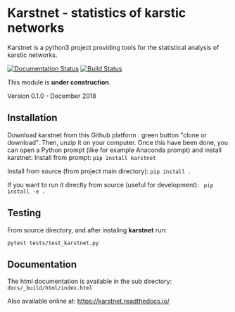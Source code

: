 # Karstnet - statistics of karstic networks

Karstnet is a python3 project providing tools for the statistical analysis of karstic networks.

[![Documentation Status](https://readthedocs.org/projects/karstnet/badge/?version=latest)](https://karstnet.readthedocs.io/en/latest/?badge=latest)
[![Build Status](https://travis-ci.org/UniNE-CHYN/karstnet.svg?branch=master)](https://travis-ci.org/UniNE-CHYN/karstnet)

This module is **under construction**.

Version 0.1.0 - December 2018



## Installation

Download karstnet from this Github platform : green button "clone or download". Then, unzip it on your computer. 
Once this have been done, you can open a Python prompt (like for example Anaconda prompt) and install karstnet:
Install from prompt:
`pip install karstnet`

Install from source (from project main directory):
`pip install .`

If you want to run it directly from source (useful for development):
` pip install -e .`



## Testing

From source directory, and after instaling **karstnet** run:

`pytest tests/test_karstnet.py`



## Documentation

The html documentation is available in the sub directory:  ``docs/_build/html/index.html``

Also available online at: https://karstnet.readthedocs.io/
